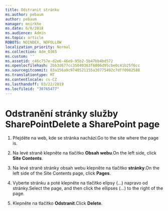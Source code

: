 ```yaml
---
title: Odstranit stránku
ms.author: pebaum
author: pebaum
manager: mnirkhe
ms.date: 6/8/2018
ms.audience: Admin
ms.topic: article
ROBOTS: NOINDEX, NOFOLLOW
localization_priority: Normal
ms.collection: Adm_O365
ms.custom: ''
ms.assetid: c46c757e-d2e6-46e9-95b2-5b47bb4bd572
ms.openlocfilehash: 2bb3d677cc35040363f6806d95cbe0c41b25f6cc
ms.sourcegitcommit: 03a156a9c9740521155a30775492c7dff0982588
ms.translationtype: MT
ms.contentlocale: cs-CZ
ms.lasthandoff: 03/22/2019
ms.locfileid: "30765477"
---
```

# <a name="delete-a-sharepoint-page"></a><span data-ttu-id="11889-102">Odstranění stránky služby SharePoint</span><span class="sxs-lookup"><span data-stu-id="11889-102">Delete a SharePoint page</span></span>

1. <span data-ttu-id="11889-103">Přejděte na web, kde se stránka nachází.</span><span class="sxs-lookup"><span data-stu-id="11889-103">Go to the site where the page is.</span></span>
    
2. <span data-ttu-id="11889-104">Na levé straně klepněte na tlačítko **Obsah webu**.</span><span class="sxs-lookup"><span data-stu-id="11889-104">On the left side, click **Site Contents**.</span></span>
    
3. <span data-ttu-id="11889-105">Na levé straně stránky obsah webu klepněte na tlačítko **stránky**.</span><span class="sxs-lookup"><span data-stu-id="11889-105">On the left side of the Site Contents page, click **Pages**.</span></span>
    
4. <span data-ttu-id="11889-106">Vyberte stránku a poté klepněte na tlačítko elipsy (...) napravo od stránky.</span><span class="sxs-lookup"><span data-stu-id="11889-106">Select the page, and then click the ellipses (...) to the right of the page.</span></span>
    
5. <span data-ttu-id="11889-107">Klepněte na tlačítko **Odstranit**.</span><span class="sxs-lookup"><span data-stu-id="11889-107">Click **Delete**.</span></span>
    

